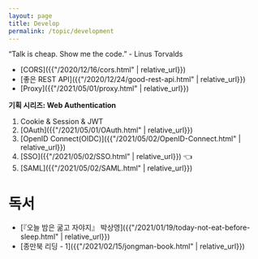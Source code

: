```yaml
---
layout: page
title: Develop
permalink: /topic/development
---
```


<div class="statement">

“Talk is cheap. Show me the code.” - Linus Torvalds

</div>

- [CORS]({{"/2020/12/16/cors.html" | relative_url}})
- [좋은 REST API]({{"/2020/12/24/good-rest-api.html" | relative_url}})
- [Proxy]({{"/2021/05/01/proxy.html" | relative_url}})

<div class="proof" markdown="1">

**기획 시리즈: Web Authentication**

1. Cookie & Session & JWT
2. [OAuth]({{"/2021/05/01/OAuth.html" | relative_url}})
3. [OpenID Connect(OIDC)]({{"/2021/05/02/OpenID-Connect.html" | relative_url}}) 
4. [SSO]({{"/2021/05/02/SSO.html" | relative_url}}) 👈
5. [SAML]({{"/2021/05/02/SAML.html" | relative_url}}) 

</div>

# 독서

- [『오늘 밤은 굶고 자야지』 박상영]({{"/2021/01/19/today-not-eat-before-sleep.html" | relative_url}})
- [종만북 리딩 - 1]({{"/2021/02/15/jongman-book.html" | relative_url}})

